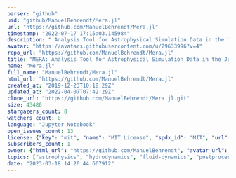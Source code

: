 ```yaml
---
parser: "github"
uid: "github/ManuelBehrendt/Mera.jl"
url: "https://github.com/ManuelBehrendt/Mera.jl"
timestamp: "2022-07-17 17:15:03.145984"
description: " Analysis Tool for Astrophysical Simulation Data in the Julia Language"
avatar: "https://avatars.githubusercontent.com/u/29633996?v=4"
repo_url: "https://github.com/ManuelBehrendt/Mera.jl"
title: "MERA: Analysis Tool for Astrophysical Simulation Data in the Julia Language"
name: "Mera.jl"
full_name: "ManuelBehrendt/Mera.jl"
html_url: "https://github.com/ManuelBehrendt/Mera.jl"
created_at: "2019-12-23T10:18:29Z"
updated_at: "2022-04-07T07:42:29Z"
clone_url: "https://github.com/ManuelBehrendt/Mera.jl.git"
size: 43486
stargazers_count: 8
watchers_count: 8
language: "Jupyter Notebook"
open_issues_count: 13
license: {"key": "mit", "name": "MIT License", "spdx_id": "MIT", "url": "https://api.github.com/licenses/mit", "node_id": "MDc6TGljZW5zZTEz"}
subscribers_count: 1
owner: {"html_url": "https://github.com/ManuelBehrendt", "avatar_url": "https://avatars.githubusercontent.com/u/29633996?v=4", "login": "ManuelBehrendt", "type": "User"}
topics: ["astrophysics", "hydrodynamics", "fluid-dynamics", "postprocessing", "julia", "ramses", "adaptive-mesh-refinement", "n-body", "grid", "julialang"]
date: "2023-03-18 14:20:44.667912"
---
```

